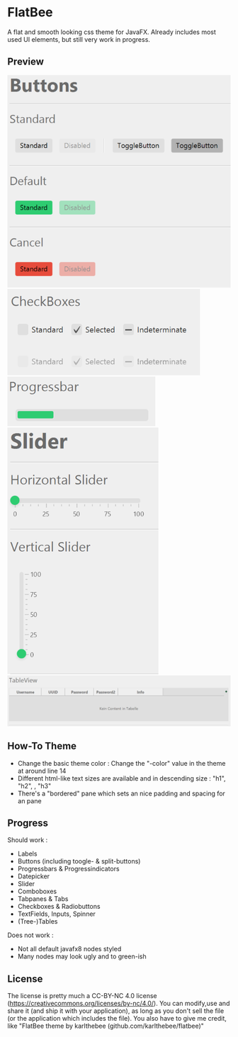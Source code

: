 # FlatBee
A flat and smooth looking css theme for JavaFX.
Already includes most used UI elements, but still very work in progress.

## Preview
![alt tag](src/test/resources/img/buttons.png)
![alt tag](src/test/resources/img/checkbox.png)
![alt tag](src/test/resources/img/progressbar.png)
![alt tag](src/test/resources/img/slider.png)
![alt tag](src/test/resources/img/tableview.png)
## How-To Theme
- Change the basic theme color : Change the "-color" value in the theme at around line 14
- Different html-like text sizes are available and in descending size : "h1", "h2", <standard>, "h3"
- There's a "bordered" pane which sets an nice padding and spacing for an pane


## Progress
Should work :
- Labels
- Buttons (including toogle- & split-buttons)
- Progressbars & Progressindicators
- Datepicker
- Slider
- Comboboxes
- Tabpanes & Tabs
- Checkboxes & Radiobuttons
- TextFields, Inputs, Spinner
- (Tree-)Tables

Does not work : 
- Not all default javafx8 nodes styled
- Many nodes may look ugly and to green-ish


## License

The license is pretty much a CC-BY-NC 4.0 license (https://creativecommons.org/licenses/by-nc/4.0/).
You can modify,use and share it (and ship it with your application), as long as you don't sell the file (or the application which includes the file).
You also have to give me credit, like "FlatBee theme by karlthebee (github.com/karlthebee/flatbee)"